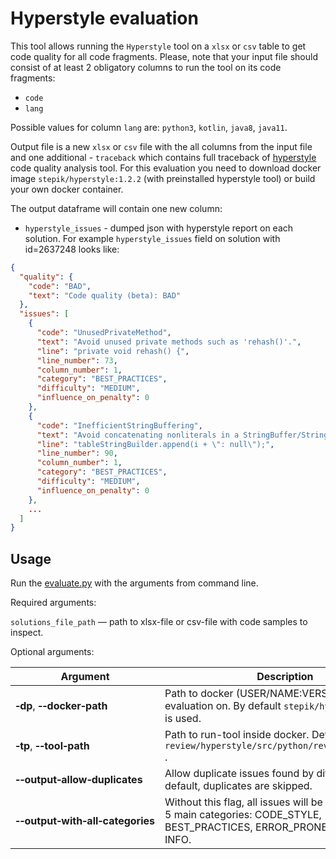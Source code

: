 # Hyperstyle evaluation

This tool allows running the `Hyperstyle` tool on a `xlsx` or `csv` table to get code quality for all code fragments. 
Please, note that your input file should consist of at least 2 obligatory columns to run the tool on its code fragments:

- `code`
- `lang`

Possible values for column `lang` are: `python3`, `kotlin`, `java8`, `java11`.

Output file is a new `xlsx` or `csv` file with the all columns from the input file and one additional - `traceback` 
which contains full traceback of [hyperstyle](https://github.com/hyperskill/hyperstyle/blob/main/README.md)  code quality analysis tool.
For this evaluation you need to download docker image `stepik/hyperstyle:1.2.2` (with preinstalled hyperstyle tool) 
or build your own docker container.

The output dataframe will contain one new column: 
- `hyperstyle_issues` - dumped json with hyperstyle report on each solution. 
For example `hyperstyle_issues` field on solution with id=2637248 looks like:

```json
{
  "quality": {
    "code": "BAD",
    "text": "Code quality (beta): BAD"
  },
  "issues": [
    {
      "code": "UnusedPrivateMethod",
      "text": "Avoid unused private methods such as 'rehash()'.",
      "line": "private void rehash() {",
      "line_number": 73,
      "column_number": 1,
      "category": "BEST_PRACTICES",
      "difficulty": "MEDIUM",
      "influence_on_penalty": 0
    },
    {
      "code": "InefficientStringBuffering",
      "text": "Avoid concatenating nonliterals in a StringBuffer/StringBuilder constructor or append().",
      "line": "tableStringBuilder.append(i + \": null\");",
      "line_number": 90,
      "column_number": 1,
      "category": "BEST_PRACTICES",
      "difficulty": "MEDIUM",
      "influence_on_penalty": 0
    },
    ...
  ]
}
```

## Usage

Run the [evaluate.py](evaluate.py) with the arguments from command line.

Required arguments:

`solutions_file_path` — path to xlsx-file or csv-file with code samples to inspect.

Optional arguments:

| Argument                                                       | Description                                                                                                                          |
|----------------------------------------------------------------|--------------------------------------------------------------------------------------------------------------------------------------|
| **&#8209;dp**, **&#8209;&#8209;docker&#8209;path**             | Path to docker (USER/NAME:VERSION) to run evaluation on. By default `stepik/hyperstyle:1.2.2` is used.                               |
| **&#8209;tp**, **&#8209;&#8209;tool&#8209;path**               | Path to run-tool inside docker. Default is `review/hyperstyle/src/python/review/run_tool.py` .                                       |
| **&#8209;&#8209;output&#8209;allow&#8209;duplicates**          | Allow duplicate issues found by different linters. By default, duplicates are skipped.                                               |
| **&#8209;&#8209;output&#8209;with&#8209;all&#8209;categories** | Without this flag, all issues will be categorized into 5 main categories: CODE_STYLE, BEST_PRACTICES, ERROR_PRONE, COMPLEXITY, INFO. |
